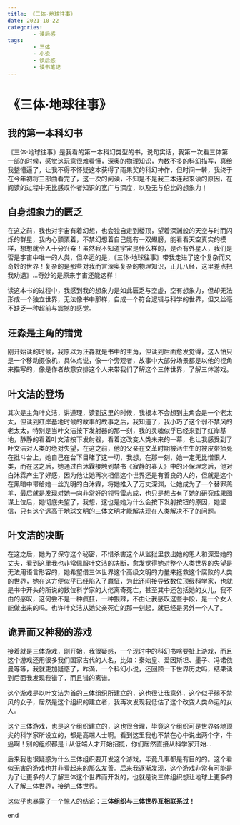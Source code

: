 ```yaml
---
title: 《三体·地球往事》
date: 2021-10-22
categories:
        - 读后感
tags:
        - 三体
        - 小说
        - 读后感
        - 读书笔记
---
```


# 《三体·地球往事》

## 我的第一本科幻书

《三体·地球往事》是我看的第一本科幻类型的书，说句实话，我第一次看三体第一部的时候，感觉这玩意很难看懂，深奥的物理知识，为数不多的科幻描写，真给我整懵逼了，让我不得不怀疑这本获得了雨果奖的科幻神作，但时间一转，我终于在今年初将三部曲看完了，这一次的阅读，不知是不是我三本连起来读的原因，在阅读的过程中无比感叹作者知识的宽广与深度，以及无与伦比的想象力！

## 自身想象力的匮乏

在这之前，我也对宇宙有着幻想，也会独自走到楼顶，望着深渊般的天空与时而闪烁的群星，我内心颤栗着，不禁幻想着自己能有一双翅膀，能看看天空真实的模样，想想就令人十分兴奋！虽然我不知道宇宙是什么样的，是否有外星人，我们是否是宇宙中唯一的人类，但幸运的是，《三体·地球往事》带我走进了这个复杂而又奇妙的世界！复杂的是那些对我而言深奥复杂的物理知识，正儿八经，这里差点把我劝退》…奇妙的是原来宇宙还能这样！

读这本书的过程中，我感到我的想象力是如此匮乏与空虚，空有想象力，但却无法形成一个独立世界，无法像书中那样，自成一个符合逻辑与科学的世界，但又丝毫不缺乏一种超前与震撼的感觉。

## 汪淼是主角的错觉

刚开始读的时候，我原以为汪淼就是书中的主角，但读到后面愈发觉得，这人怕只是一个移动摄像机，具体点说，像一个旁观者，故事中大部分场景都是以他的视角来描写的，像是作者故意安排这个人来带我们了解这个三体世界，了解三体游戏。

## 叶文洁的登场

其次是主角叶文洁，讲道理，读到这里的时候，我根本不会想到主角会是一个老太太，但读到红岸基地时候的故事的故事之后，我知道了，我小巧了这个弱不禁风的老太太，特别是当叶文洁按下发射器的那一刻，我的灵魂似乎已经来到了红岸基地，静静的看着叶文洁按下发射器，看着这改变人类未来的一幕，也让我感受到了叶文洁对人类的绝对失望，在这之前，他的父亲在文革时期被活生生的被皮带抽死在批斗台上，她自己在台下目睹了这一切，我想，在那一刻，她一定无比憎恨人类，而在这之后，她通过白沐霖接触到禁书《寂静的春天》中的环保理念后，他对白沐霖产生了好感，因为他让她再次相信这个世界还是有善良的人的，但就是这个在黑暗中带给她一丝光明的白沐霖，将她推入了万丈深渊，让她成为了一个替罪羔羊，最后就是发现对她一向非常好的领导雷志成，也只是想占有了她的研究成果图谋上位后，她彻底失望了，我想，这也是她为什么会按下发射按钮的原因，她坚信，只有这个远高于地球文明的三体文明才能解决现在人类解决不了的问题。

## 叶文洁的决断

在这之后，她为了保守这个秘密，不惜杀害这个从监狱里救出她的恩人和深爱她的丈夫，看到这里我也非常佩服叶文洁的决断，愈发觉得她对整个人类世界的失望是无法用语言形容的，她希望借三体世界这个高级文明的力量来拯救这个腐败的人类的世界，她在这方便似乎已经陷入了魔怔，为此还间接导致数位顶级科学家，也就是书中开头的所说的数位科学家的大佬离奇死亡，甚至其中还包括她的女儿，我不由的感叹，这何尝不是一种疯狂，一种狠辣，不由让我感叹这些手段，是一个女人能做出来的吗。也许叶文洁从她父亲死亡的那一刻起，就已经是另外一个人了。

## 诡异而又神秘的游戏

接着就是三体游戏，刚开始，我很疑惑，一个现时中的科幻书啥要扯上游戏，而且这个游戏还用很多我们国家古代的人名，比如：秦始皇、爱因斯坦、墨子、冯诺依曼等等，我就更加疑惑了，咋滴，一个科幻小说，还回顾一下世界历史吗，结果读到后面我发现我错了，而且错的离谱。

这个游戏是以叶文洁为首的三体组织所建立的，这也很让我意外，这个似乎弱不禁风的女子，居然是这个组织的建立者，我再次发现我低估了这个改变人类命运的女人。

这个三体游戏，也是这个组织建立的，这也很合理，毕竟这个组织可是世界各地顶尖的科学家所设立的，都是高端人士啊。看到这里我也不禁在心中说出两个字，牛逼啊！别的组织都是 i 从低端人才开始招揽，你们居然直接从科学家开始...

后来我也很疑惑为什么三体组织要开发这个游戏，毕竟凡事都是有目的的。这个看似无害的游戏也并非看起来的那么友善。后来我逐渐发现，这个游戏非常有可能是为了让更多的人了解三体这个世界而开发的，也就是说三体组织想让地球上更多的人了解三体世界，接纳三体世界。

这似乎也暴露了一个惊人的结论：**三体组织与三体世界互相联系过！**

end

